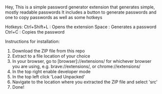 Hey,
This is a simple password generator extension that generates simple, mostly readable passwords
It includes a button to generate passwords and one to copy passwords as well as some hotkeys

Hotkeys:
  Ctrl+Shift+L   :  Opens the extension
  Space          :  Generates a password
  Ctrl+C         :  Copies the password

Instructions for installation:
  1. Download the ZIP file from this repo
  2. Extract to a file location of your choice
  3. In your browser, go to [browser]://extensions/ for whichever browser you are using, e.g. brave://extensions/, or chrome://extensions/
  4. In the top right enable developer mode
  5. In the top left click 'Load Unpacked'
  6. Navigate to the location where you extracted the ZIP file and select 'src'
  7. Done!
